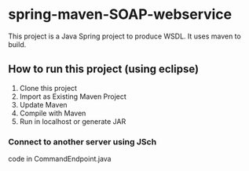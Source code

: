 # spring-maven-SOAP-webservice
This project is a Java Spring project to produce WSDL. It uses maven to build.

## How to run this project (using eclipse)
1. Clone this project
2. Import as Existing Maven Project
3. Update Maven
4. Compile with Maven
5. Run in localhost or generate JAR

### Connect to another server using JSch
code in  CommandEndpoint.java